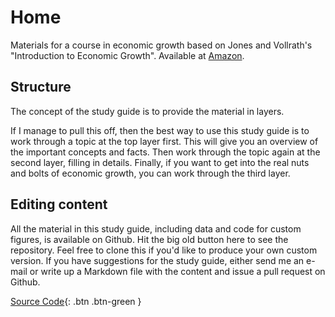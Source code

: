 # Home
Materials for a course in economic growth based on Jones and Vollrath's "Introduction to Economic Growth". Available at [Amazon](https://amzn.to/2Ytb3pB).

## Structure
The concept of the study guide is to provide the material in layers. 

If I manage to pull this off, then the best way to use this study guide is to work through a topic at the top layer first. This will give you an overview of the important concepts and facts. Then work through the topic again at the second layer, filling in details. Finally, if you want to get into the real nuts and bolts of economic growth, you can work through the third layer.

## Editing content
All the material in this study guide, including data and code for custom figures, is available on Github. Hit the big old button here to see the repository. Feel free to clone this if you'd like to produce your own custom version. If you have suggestions for the study guide, either send me an e-mail or write up a Markdown file with the content and issue a pull request on Github. 

[Source Code](https://github.com/dvollrath/StudyGuide){: .btn .btn-green }
